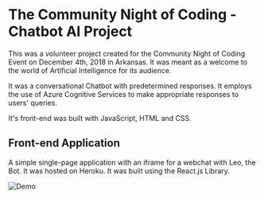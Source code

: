 # The Community Night of Coding - Chatbot AI Project

This was a volunteer project created for the Community Night of Coding Event on December 4th, 2018 in Arkansas.
It was meant as a welcome to the world of Artificial Intelligence for its audience.

It was a conversational Chatbot with predetermined responses. It employs the use of Azure Cognitive Services to make appropriate responses to users' queries.

It's front-end was built with JavaScript, HTML and CSS.


## Front-end Application

A simple single-page application with an iframe for a webchat with Leo, the Bot.
It was hosted on Heroku.
It was built using the React.js Library.


![Demo](https://user-images.githubusercontent.com/40006302/51757967-42373200-208a-11e9-9d21-6a4ed7c39033.gif)
